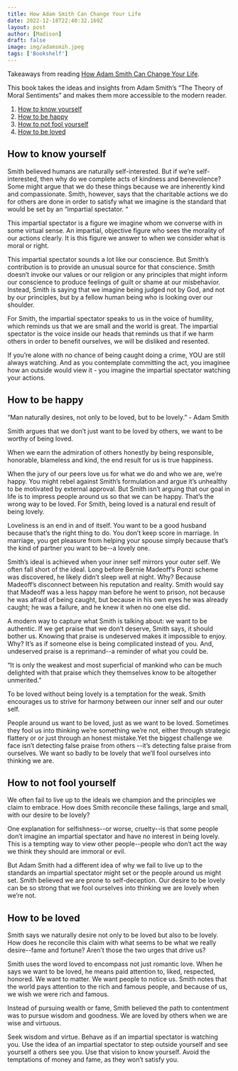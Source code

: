```yaml
---
title: How Adam Smith Can Change Your Life
date: 2022-12-18T22:40:32.169Z
layout: post
author: [Madison]
draft: false
image: img/adamsmih.jpeg
tags: ['Bookshelf']
---
```


Takeaways from reading [How Adam Smith Can Change Your Life](https://amzn.to/3PBZTZS).

This book takes the ideas and insights from Adam Smith’s “The Theory of Moral Sentiments” and makes them more accessible to the modern reader.

1. [How to know yourself](#know-yourself)
2. [How to be happy](#happy)
3. [How to not fool yourself](#fool)
4. [How to be loved](#loved)

## How to know yourself <a name="know-yourself"></a>

Smith believed humans are naturally self-interested. But if we’re self-interested, then why do we complete acts of kindness and benevolence? Some might argue that we do these things because we are inherently kind and compassionate. Smith, however, says that the charitable actions we do for others are done in order to satisfy what we imagine is the standard that would be set by an “impartial spectator. “

This impartial spectator is a figure we imagine whom we converse with in some virtual sense. An impartial, objective figure who sees the morality of our actions clearly. It is this figure we answer to when we consider what is moral or right.

This impartial spectator sounds a lot like our conscience. But Smith’s contribution is to provide an unusual source for that conscience. Smith doesn’t invoke our values or our religion or any principles that might inform our conscience to produce feelings of guilt or shame at our misbehavior. Instead, Smith is saying that we imagine being judged not by God, and not by our principles, but by a fellow human being who is looking over our shoulder.

For Smith, the impartial spectator speaks to us in the voice of humility, which reminds us that we are small and the world is great. The impartial spectator is the voice inside our heads that reminds us that if we harm others in order to benefit ourselves, we will be disliked and resented.

If you’re alone with no chance of being caught doing a crime, YOU are still always watching. And as you contemplate committing the act, you imaginee how an outside would view it - you imagine the impartial spectator watching your actions.

## How to be happy <a name="happy"></a>

“Man naturally desires, not only to be loved, but to be lovely.” - Adam Smith

Smith argues that we don’t just want to be loved by others, we want to be worthy of being loved.

When we earn the admiration of others honestly by being responsible, honorable, blameless and kind, the end result for us is true happiness.

When the jury of our peers love us for what we do and who we are, we’re happy. You might rebel against Smith’s formulation and argue it’s unhealthy to be motivated by external approval. But Smith isn’t arguing that our goal in life is to impress people around us so that we can be happy. That’s the wrong way to be loved. For Smith, being loved is a natural end result of being lovely.

Loveliness is an end in and of itself. You want to be a good husband because that’s the right thing to do. You don’t keep score in marriage. In marriage, you get pleasure from helping your spouse simply because that’s the kind of partner you want to be--a lovely one.

Smith’s ideal is achieved when your inner self mirrors your outer self. We often fall short of the ideal. Long before Bernie Madeoff’s Ponzi scheme was discovered, he likely didn’t sleep well at night. Why? Because Madeoff’s disconnect between his reputation and reality. Smith would say that Madeoff was a less happy man before he went to prison, not because he was afraid of being caught, but because in his own eyes he was already caught; he was a failure, and he knew it when no one else did.

A modern way to capture what Smith is talking about: we want to be authentic. If we get praise that we don’t deserve, Smith says, it should bother us. Knowing that praise is undeserved makes it impossible to enjoy. Why? It’s as if someone else is being complicated instead of you. And, undeserved praise is a reprimand--a reminder of what you could be.

“It is only the weakest and most superficial of mankind who can be much delighted with that praise which they themselves know to be altogether unmerited.”

To be loved without being lovely is a temptation for the weak. Smith encourages us to strive for harmony between our inner self and our outer self.

People around us want to be loved, just as we want to be loved. Sometimes they fool us into thinking we’re something we’re not, either through strategic flattery or or just through an honest mistake.Yet the biggest challenge we face isn’t detecting false praise from others --it’s detecting false praise from ourselves. We want so badly to be lovely that we’ll fool ourselves into thinking we are.

## How to not fool yourself <a name="fool"></a>

We often fail to live up to the ideals we champion and the principles we claim to embrace. How does Smith reconcile these failings, large and small, with our desire to be lovely?

One explanation for selfishness--or worse, cruelty--is that some people don’t imagine an impartial spectator and have no interest in being lovely. This is a tempting way to view other people--people who don’t act the way we think they should are immoral or evil.

But Adam Smith had a different idea of why we fail to live up to the standards an impartial spectator might set or the people around us might set. Smith believed we are prone to self-deception. Our desire to be lovely can be so strong that we fool ourselves into thinking we are lovely when we’re not.

## How to be loved <a name="loved"></a>

Smith says we naturally desire not only to be loved but also to be lovely. How does he reconcile this claim with what seems to be what we really desire--fame and fortune? Aren’t those the two urges that drive us?

Smith uses the word loved to encompass not just romantic love. When he says we want to be loved, he means paid attention to, liked, respected, honored. We want to matter. We want people to notice us. Smith notes that the world pays attention to the rich and famous people, and because of us, we wish we were rich and famous.

Instead of pursuing wealth or fame, Smith believed the path to contentment was to pursue wisdom and goodness. We are loved by others when we are wise and virtuous.

Seek wisdom and virtue. Behave as if an impartial spectator is watching you. Use the idea of an impartial spectator to step outside yourself and see yourself a others see you. Use that vision to know yourself. Avoid the temptations of money and fame, as they won’t satisfy you.
